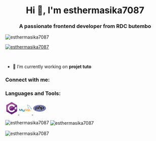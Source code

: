 <h1 align="center">Hi 👋, I'm esthermasika7087</h1>
<h3 align="center">A passionate frontend developer from RDC butembo</h3>

<p align="left"> <img src="https://komarev.com/ghpvc/?username=esthermasika7087&label=Profile%20views&color=0e75b6&style=flat" alt="esthermasika7087" /> </p>

<p align="left"> <a href="https://github.com/ryo-ma/github-profile-trophy"><img src="https://github-profile-trophy.vercel.app/?username=esthermasika7087" alt="esthermasika7087" /></a> </p>

<p align="left"> <a href="https://twitter.com/" target="blank"><img src="https://img.shields.io/twitter/follow/?logo=twitter&style=for-the-badge" alt="" /></a> </p>

- 🔭 I’m currently working on **projet tuto**

<h3 align="left">Connect with me:</h3>
<p align="left">
</p>

<h3 align="left">Languages and Tools:</h3>
<p align="left"> <a href="https://www.w3schools.com/cs/" target="_blank" rel="noreferrer"> <img src="https://raw.githubusercontent.com/devicons/devicon/master/icons/csharp/csharp-original.svg" alt="csharp" width="40" height="40"/> </a> <a href="https://www.mysql.com/" target="_blank" rel="noreferrer"> <img src="https://raw.githubusercontent.com/devicons/devicon/master/icons/mysql/mysql-original-wordmark.svg" alt="mysql" width="40" height="40"/> </a> <a href="https://www.php.net" target="_blank" rel="noreferrer"> <img src="https://raw.githubusercontent.com/devicons/devicon/master/icons/php/php-original.svg" alt="php" width="40" height="40"/> </a> </p>

<p><img align="left" src="https://github-readme-stats.vercel.app/api/top-langs?username=esthermasika7087&show_icons=true&locale=en&layout=compact" alt="esthermasika7087" /></p>

<p>&nbsp;<img align="center" src="https://github-readme-stats.vercel.app/api?username=esthermasika7087&show_icons=true&locale=en" alt="esthermasika7087" /></p>

<p><img align="center" src="https://github-readme-streak-stats.herokuapp.com/?user=esthermasika7087&" alt="esthermasika7087" /></p>

